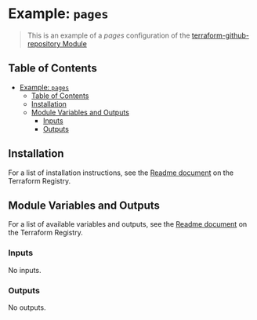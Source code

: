 # Example: `pages`

> This is an example of a _pages_ configuration of the [terraform-github-repository Module](https://registry.terraform.io/modules/ksatirli/repository/github)

## Table of Contents

<!-- TOC -->
* [Example: `pages`](#example-pages)
  * [Table of Contents](#table-of-contents)
  * [Installation](#installation)
  * [Module Variables and Outputs](#module-variables-and-outputs)
    * [Inputs](#inputs)
    * [Outputs](#outputs)
<!-- TOC -->

## Installation

For a list of installation instructions, see the [Readme document](https://registry.terraform.io/modules/ksatirli/repository/github) on the Terraform Registry.

## Module Variables and Outputs

For a list of available variables and outputs, see the [Readme document](https://registry.terraform.io/modules/ksatirli/repository/github) on the Terraform Registry.

<!-- BEGIN_TF_DOCS -->
### Inputs

No inputs.

### Outputs

No outputs.
<!-- END_TF_DOCS -->
